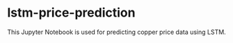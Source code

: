 # lstm-price-prediction

This Jupyter Notebook is used for predicting copper price data using LSTM.

